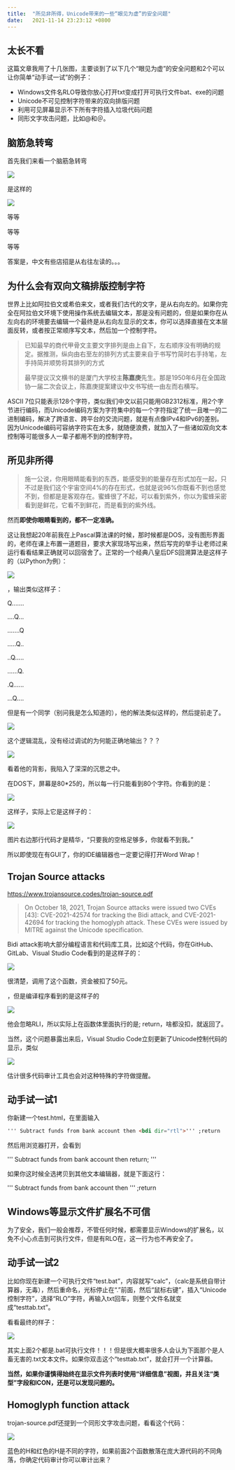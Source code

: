 ```yaml
---
title:  "所见非所得，Unicode带来的一些“眼见为虚”的安全问题"
date:   2021-11-14 23:23:12 +0800
---
```


## 太长不看

这篇文章我用了十几张图，主要谈到了以下几个“眼见为虚”的安全问题和2个可以让你简单“动手试一试”的例子：

- Windows文件名RLO导致你放心打开txt变成打开可执行文件bat、exe的问题
- Unicode不可见控制字符带来的双向排版问题
- 利用可见屏幕显示不下所有字符插入垃圾代码问题
- 同形文字攻击问题，比如@和＠。

## 脑筋急转弯

首先我们来看一个脑筋急转弯

![](/images/2021/trojan-source-attacks/ypxc.jpg)

是这样的

![](/images/2021/trojan-source-attacks/ypxc1.jpg)


等等

等等

等等

答案是，中文有些店招是从右往左读的。。。

## 为什么会有双向文稿排版控制字符

世界上比如阿拉伯文或希伯来文，或者我们古代的文字，是从右向左的。如果你完全在阿拉伯文环境下使用操作系统去编辑文本，那是没有问题的，但是如果你在从左向右的环境要去编辑一个最终是从右向左显示的文本，你可以选择直接在文本层面反转，或者按正常顺序写文本，然后加一个控制字符。

> 已知最早的商代甲骨文主要文字排列是由上自下，左右顺序没有明确的规定。据推测，纵向由右至左的排列方式主要来自于书写竹简时右手持笔，左手持简并顺势将其排列的方式
>
> 最早提议汉文横书的是厦门大学校主**陈嘉庚**先生。那是1950年6月在全国政协一届二次会议上，陈嘉庚提案建议中文书写统一由左而右横写。

ASCII 7位只能表示128个字符，类似我们中文以前只能用GB2312标准，用2个字节进行编码，而Unicode编码方案为字符集中的每一个字符指定了统一且唯一的二进制编码，解决了跨语言、跨平台的交流问题，就是有点像IPv4和IPv6的差别。因为Unicode编码可容纳字符实在太多，就随便浪费，就加入了一些诸如双向文本控制等可能很多人一辈子都用不到的控制字符。

## 所见非所得

> 施一公说，你用眼睛能看到的东西，能感受到的能量存在形式加在一起，只不过是我们这个宇宙空间4%的存在形式，也就是说96%你既看不到也感觉不到，但都是是客观存在。蜜蜂很了不起，可以看到紫外，你以为蜜蜂采密看到是鲜花，它看不到鲜花，而是看到的紫外线。

然而**即使你眼睛看到的，都不一定准确。**

这让我想起20年前我在上Pascal算法课的时候，那时候都是DOS，没有图形界面的，老师在课上布置一道题目，要求大家现场写出来，然后写完的举手让老师过来运行看看结果正确就可以回宿舍了。正常的一个经典八皇后DFS回溯算法是这样子的（以Python为例）：

![](/images/2021/trojan-source-attacks/nqueens-correct.png)

，输出类似这样子：

Q.......

....Q...

.......Q

.....Q..

..Q.....

......Q.

.Q......

...Q....


但是有一个同学（别问我是怎么知道的），他的解法类似这样的，然后提前走了。

![](/images/2021/trojan-source-attacks/nqueens-error.png)

这个逻辑混乱，没有经过调试的为何能正确地输出？？？

![](/images/2021/trojan-source-attacks/code-error.jpg)

看着他的背影，我陷入了深深的沉思之中。

在DOS下，屏幕是80*25的，所以每一行只能看到80个字符。你看到的是：

![](/images/2021/trojan-source-attacks/nqueens-error.png)

这样子，实际上它是这样子的：

![](/images/2021/trojan-source-attacks/nqueens-cheat.png)

图片右边那行代码才是精华，“只要我的空格足够多，你就看不到我。”

所以即使现在有GUI了，你的IDE编辑器也一定要记得打开Word Wrap！

## Trojan Source attacks

https://www.trojansource.codes/trojan-source.pdf

> On October 18, 2021, Trojan Source attacks were issued two CVEs [43]: CVE-2021-42574 for tracking the Bidi attack, and CVE-2021-42694 for tracking the homoglyph attack. These CVEs were issued by MITRE against the Unicode specification.

Bidi attack影响大部分编程语言和代码库工具，比如这个代码，你在GitHub、GitLab、Visual Studio Code看到的是这样子的：

![](/images/2021/trojan-source-attacks/tsa1.png)

很清楚，调用了这个函数，资金被扣了50元。

，但是编译程序看到的是这样子的

![](/images/2021/trojan-source-attacks/tsa2.png)

他会忽略RLI，所以实际上在函数体里面执行的是; return，啥都没扣，就返回了。

当然，这个问题暴露出来后，Visual Studio Code立刻更新了Unicode控制代码的显示，类似

![](/images/2021/trojan-source-attacks/vsc.png)

估计很多代码审计工具也会对这种特殊的字符做提醒。

## 动手试一试1

你新建一个test.html，在里面输入

```html
''' Subtract funds from bank account then <bdi dir="rtl">''' ;return
```

然后用浏览器打开，会看到

''' Subtract funds from bank account then return; '''

如果你这时候全选拷贝到其他文本编辑器，就是下面这行：

''' Subtract funds from bank account then ''' ;return

## Windows等显示文件扩展名不可信

为了安全，我们一般会推荐，不管任何时候，都需要显示Windows的扩展名，以免不小心点击到可执行文件，但是有RLO在，这一行为也不再安全了。

## 动手试一试2

比如你现在新建一个可执行文件“test.bat”，内容就写“calc”，（calc是系统自带计算器，无毒），然后重命名，光标停止在“.”前面，然后“鼠标右键”，插入“Unicode 控制字符”，选择“RLO”字符，再输入txt回车，则整个文件名就变成“testtab.txt”。

看看最终的样子：

![](/images/2021/trojan-source-attacks/rlo.png)

其实上面2个都是.bat可执行文件！！！但是很大概率很多人会认为下面那个是人畜无害的.txt文本文件。如果你双击这个“testtab.txt”，就会打开一个计算器。

**当然，如果你谨慎得始终在显示文件列表时使用“详细信息”视图，并且关注“类型”字段和ICON，还是可以发现问题的。**

## Homoglyph function attack

trojan-source.pdf还提到一个同形文字攻击问题，看看这个代码：

![](/images/2021/trojan-source-attacks/homoglyphattack.png)

蓝色的H和红色的H是不同的字符，如果前面2个函数散落在庞大源代码的不同角落，你确定代码审计你可以审计出来？

